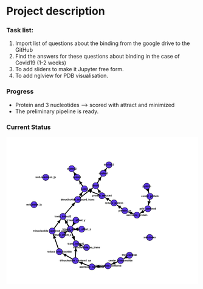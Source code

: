 # Project description

[//]: # (Press: Ctrl-Shift-V to compile)
### Task list:
1. Import list of questions about the binding from the google drive to the GitHub
2. Find the answers for these questions about binding in the case of Covid19 (1-2 weeks)
3. To add sliders to make it Jupyter free form.
4. To add nglview for PDB visualisation.

### Progress
- Protein and 3 nucleotides --> scored with attract and minimized
- The preliminary pipeline is ready.


### Current Status
![alt text](https://github.com/sjdv1982/biohackathon-covid/blob/master/Current_Status.png?raw=true)
